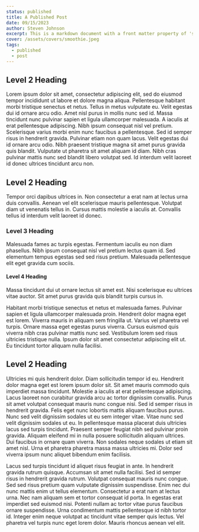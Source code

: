 ```yaml
---
status: published
title: A Published Post
date: 09/15/2023
author: Steven Johnson
excerpt: This is a markdown document with a front matter property of 'status' that's set to "published". It will be rendered to the front-end. The post's excerpt is rendered from the `excerpt` value.
cover: /assets/covers/smoothie.jpeg
tags:
  - published
  - post
---
```

## Level 2 Heading

Lorem ipsum dolor sit amet, consectetur adipiscing elit, sed do eiusmod tempor incididunt ut labore et dolore magna aliqua. Pellentesque habitant morbi tristique senectus et netus. Tellus in metus vulputate eu. Velit egestas dui id ornare arcu odio. Amet nisl purus in mollis nunc sed id. Massa tincidunt nunc pulvinar sapien et ligula ullamcorper malesuada. A iaculis at erat pellentesque adipiscing. Nibh ipsum consequat nisl vel pretium. Scelerisque varius morbi enim nunc faucibus a pellentesque. Sed id semper risus in hendrerit gravida. Pulvinar etiam non quam lacus. Velit egestas dui id ornare arcu odio. Nibh praesent tristique magna sit amet purus gravida quis blandit. Vulputate ut pharetra sit amet aliquam id diam. Nibh cras pulvinar mattis nunc sed blandit libero volutpat sed. Id interdum velit laoreet id donec ultrices tincidunt arcu non.

## Level 2 Heading

Tempor orci dapibus ultrices in. Non consectetur a erat nam at lectus urna duis convallis. Aenean vel elit scelerisque mauris pellentesque. Volutpat diam ut venenatis tellus in. Cursus mattis molestie a iaculis at. Convallis tellus id interdum velit laoreet id donec. 

### Level 3 Heading

Malesuada fames ac turpis egestas. Fermentum iaculis eu non diam phasellus. Nibh ipsum consequat nisl vel pretium lectus quam id. Sed elementum tempus egestas sed sed risus pretium. Malesuada pellentesque elit eget gravida cum sociis. 

#### Level 4 Heading

Massa tincidunt dui ut ornare lectus sit amet est. Nisi scelerisque eu ultrices vitae auctor. Sit amet purus gravida quis blandit turpis cursus in.

Habitant morbi tristique senectus et netus et malesuada fames. Pulvinar sapien et ligula ullamcorper malesuada proin. Hendrerit dolor magna eget est lorem. Viverra mauris in aliquam sem fringilla ut. Varius vel pharetra vel turpis. Ornare massa eget egestas purus viverra. Cursus euismod quis viverra nibh cras pulvinar mattis nunc sed. Vestibulum lorem sed risus ultricies tristique nulla. Ipsum dolor sit amet consectetur adipiscing elit ut. Eu tincidunt tortor aliquam nulla facilisi.


## Level 2 Heading

Ultricies mi quis hendrerit dolor. Diam sollicitudin tempor id eu. Hendrerit dolor magna eget est lorem ipsum dolor sit. Sit amet mauris commodo quis imperdiet massa tincidunt. Molestie a iaculis at erat pellentesque adipiscing. Lacus laoreet non curabitur gravida arcu ac tortor dignissim convallis. Purus sit amet volutpat consequat mauris nunc congue nisi. Sed id semper risus in hendrerit gravida. Felis eget nunc lobortis mattis aliquam faucibus purus. Nunc sed velit dignissim sodales ut eu sem integer vitae. Vitae nunc sed velit dignissim sodales ut eu. In pellentesque massa placerat duis ultricies lacus sed turpis tincidunt. Praesent semper feugiat nibh sed pulvinar proin gravida. Aliquam eleifend mi in nulla posuere sollicitudin aliquam ultrices. Dui faucibus in ornare quam viverra. Non sodales neque sodales ut etiam sit amet nisl. Urna et pharetra pharetra massa massa ultricies mi. Dolor sed viverra ipsum nunc aliquet bibendum enim facilisis.

Lacus sed turpis tincidunt id aliquet risus feugiat in ante. In hendrerit gravida rutrum quisque. Accumsan sit amet nulla facilisi. Sed id semper risus in hendrerit gravida rutrum. Volutpat consequat mauris nunc congue. Sed sed risus pretium quam vulputate dignissim suspendisse. Enim nec dui nunc mattis enim ut tellus elementum. Consectetur a erat nam at lectus urna. Nec nam aliquam sem et tortor consequat id porta. In egestas erat imperdiet sed euismod nisi. Potenti nullam ac tortor vitae purus faucibus ornare suspendisse. Urna condimentum mattis pellentesque id nibh tortor id. Integer enim neque volutpat ac tincidunt vitae semper quis lectus. Vel pharetra vel turpis nunc eget lorem dolor. Mauris rhoncus aenean vel elit.